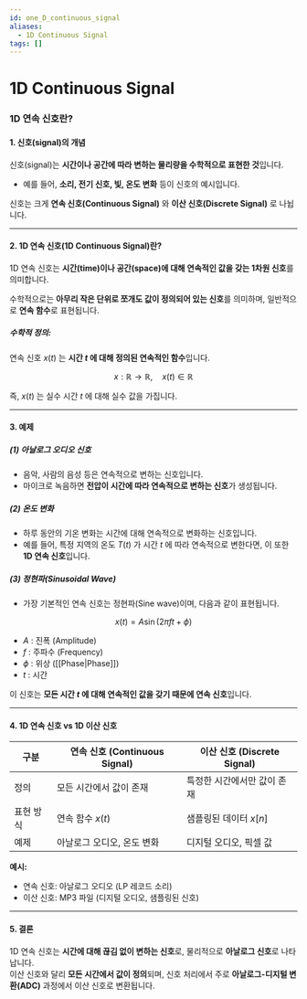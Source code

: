 ```yaml
---
id: one_D_continuous_signal
aliases:
  - 1D Continuous Signal
tags: []
---
```


# 1D Continuous Signal
### **1D 연속 신호란?**  

#### **1. 신호(signal)의 개념**  
신호(signal)는 **시간이나 공간에 따라 변하는 물리량을 수학적으로 표현한 것**입니다.  
- 예를 들어, **소리, 전기 신호, 빛, 온도 변화** 등이 신호의 예시입니다.  

신호는 크게 **연속 신호(Continuous Signal)** 와 **이산 신호(Discrete Signal)** 로 나뉩니다.

---

#### **2. 1D 연속 신호(1D Continuous Signal)란?**  
1D 연속 신호는 **시간(time)이나 공간(space)에 대해 연속적인 값을 갖는 1차원 신호**를 의미합니다.  

수학적으로는 **아무리 작은 단위로 쪼개도 값이 정의되어 있는 신호**를 의미하며, 일반적으로 **연속 함수**로 표현됩니다.  

##### **수학적 정의:**  
연속 신호 $x(t)$ 는 **시간 $t$ 에 대해 정의된 연속적인 함수**입니다.

$$
x: \mathbb{R} \to \mathbb{R}, \quad x(t) \in \mathbb{R}
$$

즉, $x(t)$ 는 실수 시간 $t$ 에 대해 실수 값을 가집니다.

---

#### **3. 예제**
##### **(1) 아날로그 오디오 신호**  
- 음악, 사람의 음성 등은 연속적으로 변하는 신호입니다.  
- 마이크로 녹음하면 **전압이 시간에 따라 연속적으로 변하는 신호**가 생성됩니다.

##### **(2) 온도 변화**  
- 하루 동안의 기온 변화는 시간에 대해 연속적으로 변화하는 신호입니다.  
- 예를 들어, 특정 지역의 온도 $T(t)$ 가 시간 $t$ 에 따라 연속적으로 변한다면, 이 또한 **1D 연속 신호**입니다.

##### **(3) 정현파(Sinusoidal Wave)**  
- 가장 기본적인 연속 신호는 정현파(Sine wave)이며, 다음과 같이 표현됩니다.

$$
x(t) = A \sin(2\pi f t + \phi)
$$

  - $A$ : 진폭 (Amplitude)
  - $f$ : 주파수 (Frequency)
  - $\phi$ : 위상 ([[Phase|Phase]])
  - $t$ : 시간  

이 신호는 **모든 시간 $t$ 에 대해 연속적인 값을 갖기 때문에 연속 신호**입니다.

---

#### **4. 1D 연속 신호 vs 1D 이산 신호**
| 구분 | 연속 신호 (Continuous Signal) | 이산 신호 (Discrete Signal) |
|------|---------------------------|-------------------------|
| 정의 | 모든 시간에서 값이 존재 | 특정한 시간에서만 값이 존재 |
| 표현 방식 | 연속 함수 $x(t)$ | 샘플링된 데이터 $x[n]$ |
| 예제 | 아날로그 오디오, 온도 변화 | 디지털 오디오, 픽셀 값 |

**예시:**  
- 연속 신호: 아날로그 오디오 (LP 레코드 소리)  
- 이산 신호: MP3 파일 (디지털 오디오, 샘플링된 신호)

---

#### **5. 결론**
1D 연속 신호는 **시간에 대해 끊김 없이 변하는 신호**로, 물리적으로 **아날로그 신호**로 나타납니다.  
이산 신호와 달리 **모든 시간에서 값이 정의**되며, 신호 처리에서 주로 **아날로그-디지털 변환(ADC)** 과정에서 이산 신호로 변환됩니다.
